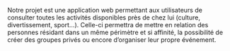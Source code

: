Notre projet est une application web permettant aux utilisateurs de consulter toutes les activités disponibles près de chez lui (culture, divertissement, sport…). Celle-ci permettra de mettre en relation des personnes résidant dans un même périmètre et si affinité, la possibilité de créer des groupes privés ou encore d’organiser leur propre événement.  
